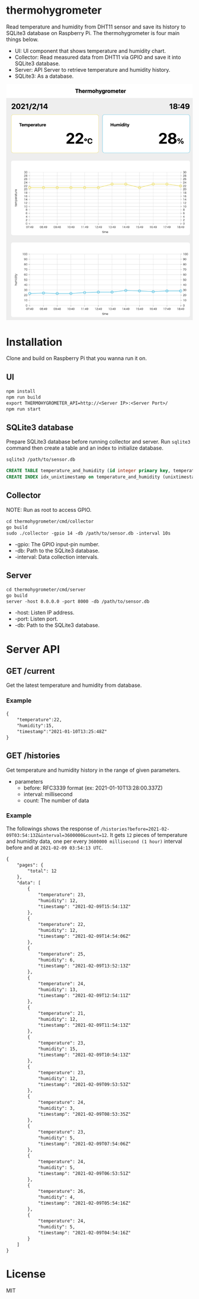 # thermohygrometer

Read temperature and humidity from DHT11 sensor and save its history to SQLite3 database on Raspberry Pi. The thermohygrometer is four main things below.

- UI: UI component that shows temperature and humidity chart.
- Collector: Read measured data from DHT11 via GPIO and save it into SQLite3 database.
- Server: API Server to retrieve temperature and humidity history.
- SQLite3: As a database.

<img width="512" alt="thermohygrometer" src="https://raw.githubusercontent.com/sano-home/thermohygrometer/main/thermohygrometer.png">

# Installation

Clone and build on Raspberry Pi that you wanna run it on.

## UI

```
npm install
npm run build
export THERMOHYGROMETER_API=http://<Server IP>:<Server Port>/
npm run start
```

## SQLite3 database

Prepare SQLite3 database before running collector and server. Run `sqlite3` command then create a table and an index to initialize database.

```shell
sqlite3 /path/to/sensor.db
```

```sql
CREATE TABLE temperature_and_humidity (id integer primary key, temperature real not null, humidity real not null, unixtimestamp integer not null);
CREATE INDEX idx_unixtimestamp on temperature_and_humidity (unixtimestamp);
```

## Collector

NOTE: Run as root to access GPIO.

```shell
cd thermohygrometer/cmd/collector
go build
sudo ./collector -gpio 14 -db /path/to/sensor.db -interval 10s
```

- -gpio: The GPIO input-pin number.
- -db: Path to the SQLite3 database.
- -interval: Data collection intervals.

## Server

```shell
cd thermohygrometer/cmd/server
go build
server -host 0.0.0.0 -port 8000 -db /path/to/sensor.db
```

- -host: Listen IP address.
- -port: Listen port.
- -db: Path to the SQLite3 database.

# Server API

## GET /current

Get the latest temperature and humidity from database.

### Example

```
{
    "temperature":22,
    "humidity":15,
    "timestamp":"2021-01-10T13:25:48Z"
}
```

## GET /histories

Get temperature and humidity history in the range of given parameters.

- parameters
  - before: RFC3339 format (ex: 2021-01-10T13:28:00.337Z)
  - interval: millisecond
  - count: The number of data

### Example

The followings shows the response of `/histories?before=2021-02-09T03:54:13Z&interval=3600000&count=12`. It gets `12` pieces of temperature and humidity data, one per every `3600000 millisecond (1 hour)` interval before and at `2021-02-09 03:54:13 UTC`.

```
{
    "pages": {
        "total": 12
    },
    "data": [
        {
            "temperature": 23,
            "humidity": 12,
            "timestamp": "2021-02-09T15:54:13Z"
        },
        {
            "temperature": 22,
            "humidity": 12,
            "timestamp": "2021-02-09T14:54:06Z"
        },
        {
            "temperature": 25,
            "humidity": 6,
            "timestamp": "2021-02-09T13:52:13Z"
        },
        {
            "temperature": 24,
            "humidity": 13,
            "timestamp": "2021-02-09T12:54:11Z"
        },
        {
            "temperature": 21,
            "humidity": 12,
            "timestamp": "2021-02-09T11:54:13Z"
        },
        {
            "temperature": 23,
            "humidity": 15,
            "timestamp": "2021-02-09T10:54:13Z"
        },
        {
            "temperature": 23,
            "humidity": 12,
            "timestamp": "2021-02-09T09:53:53Z"
        },
        {
            "temperature": 24,
            "humidity": 3,
            "timestamp": "2021-02-09T08:53:35Z"
        },
        {
            "temperature": 23,
            "humidity": 5,
            "timestamp": "2021-02-09T07:54:06Z"
        },
        {
            "temperature": 24,
            "humidity": 5,
            "timestamp": "2021-02-09T06:53:51Z"
        },
        {
            "temperature": 26,
            "humidity": 4,
            "timestamp": "2021-02-09T05:54:16Z"
        },
        {
            "temperature": 24,
            "humidity": 5,
            "timestamp": "2021-02-09T04:54:16Z"
        }
    ]
}
```

# License

MIT